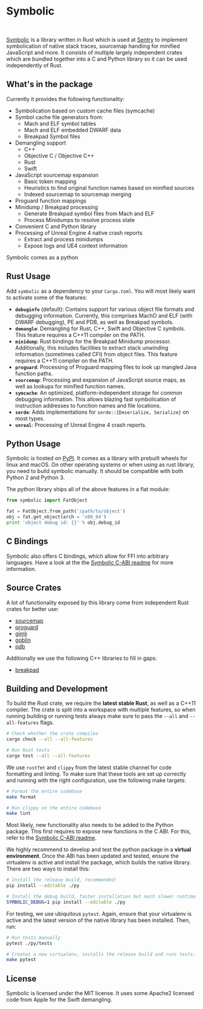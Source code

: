 # Symbolic

<a href="https://travis-ci.org/getsentry/symbolic"><img src="https://travis-ci.org/getsentry/symbolic.svg?branch=master" alt=""></a>
<a href="https://crates.io/crates/symbolic"><img src="https://img.shields.io/crates/v/symbolic.svg" alt=""></a>
<a href="https://pypi.python.org/pypi/Symbolic"><img src="https://img.shields.io/pypi/v/symbolic.svg" alt=""></a>
<a href="https://github.com/getsentry/symbolic/blob/master/LICENSE"><img src="https://img.shields.io/pypi/l/Symbolic.svg" alt=""></a>

[Symbolic](https://docs.rs/symbolic) is a library written in Rust which is used at
[Sentry](https://sentry.io/) to implement symbolication of native stack traces, sourcemap handling
for minified JavaScript and more. It consists of multiple largely independent crates which are
bundled together into a C and Python library so it can be used independently of Rust.

## What's in the package

Currently it provides the following functionality:

- Symbolication based on custom cache files (symcache)
- Symbol cache file generators from:
  - Mach and ELF symbol tables
  - Mach and ELF embedded DWARF data
  - Breakpad Symbol files
- Demangling support
  - C++
  - Objective C / Objective C++
  - Rust
  - Swift
- JavaScript sourcemap expansion
  - Basic token mapping
  - Heuristics to find original function names based on minified sources
  - Indexed sourcemap to sourcemap merging
- Proguard function mappings
- Minidump / Breakpad processing
  - Generate Breakpad symbol files from Mach and ELF
  - Process Minidumps to resolve process state
- Convenient C and Python library
- Processing of Unreal Engine 4 native crash reports
  - Extract and process minidumps
  - Expose logs and UE4 context information

Symbolic comes as a python

## Rust Usage

Add `symbolic` as a dependency to your `Cargo.toml`. You will most likely want to activate some of
the features:

- **`debuginfo`** (default): Contains support for various object file formats and debugging
  information. Currently, this comprises MachO and ELF (with DWARF debugging), PE and PDB, as well
  as Breakpad symbols.
- **`demangle`**: Demangling for Rust, C++, Swift and Objective C symbols. This feature requires a
  C++11 compiler on the PATH.
- **`minidump`**: Rust bindings for the Breakpad Minidump processor. Additionally, this includes
  facilities to extract stack unwinding information (sometimes called CFI) from object files. This
  feature requires a C++11 compiler on the PATH.
- **`proguard`**: Processing of Proguard mapping files to look up mangled Java function paths.
- **`sourcemap`**: Processing and expansion of JavaScript source maps, as well as lookups for
  minified function names.
- **`symcache`**: An optimized, platform-independent storage for common debugging information. This
  allows blazing fast symbolication of instruction addresses to function names and file locations.
- **`serde`**: Adds implementations for `serde::{Deserialize, Serialize}` on most types.
- **`unreal`**: Processing of Unreal Engine 4 crash reports.

## Python Usage

Symbolic is hosted on [PyPI](https://pypi.python.org/pypi/symbolic). It comes as a library with
prebuilt wheels for linux and macOS. On other operating systems or when using as rust library, you
need to build symbolic manually. It should be compatible with both Python 2 and Python 3.

The python library ships all of the above features in a flat module:

```python
from symbolic import FatObject

fat = FatObject.from_path('/path/to/object')
obj = fat.get_object(arch = 'x86_64')
print 'object debug id: {}' % obj.debug_id
```

## C Bindings

Symbolic also offers C bindings, which allow for FFI into arbitrary languages. Have a look at the
the [Symbolic C-ABI readme](cabi/README.md) for more information.

## Source Crates

A lot of functionality exposed by this library come from independent Rust crates
for better use:

- [sourcemap](https://github.com/getsentry/rust-sourcemap)
- [proguard](https://github.com/getsentry/rust-proguard)
- [gimli](https://github.com/gimli-rs/gimli)
- [goblin](https://github.com/m4b/goblin)
- [pdb](https://github.com/willglynn/pdb)

Additionally we use the following C++ libraries to fill in gaps:

- [breakpad](https://chromium.googlesource.com/breakpad/breakpad/)

## Building and Development

To build the Rust crate, we require the **latest stable Rust**, as well as a C++11 compiler. The
crate is split into a workspace with multiple features, so when running building or running tests
always make sure to pass the `--all` and `--all-features` flags.

```bash
# Check whether the crate compiles
cargo check --all --all-features

# Run Rust tests
cargo test --all --all-features
```

We use `rustfmt` and `clippy` from the latest stable channel for code formatting and linting. To
make sure that these tools are set up correctly and running with the right configuration, use the
following make targets:

```bash
# Format the entire codebase
make format

# Run clippy on the entire codebase
make lint
```

Most likely, new functionality also needs to be added to the Python package. This first requires to
expose new functions in the C ABI. For this, refer to the [Symbolic C-ABI readme](cabi/README.md).

We highly recommend to develop and test the python package in a **virtual environment**. Once the
ABI has been updated and tested, ensure the virtualenv is active and install the package, which
builds the native library. There are two ways to install this:

```bash
# Install the release build, recommended:
pip install --editable ./py

# Install the debug build, faster installation but much slower runtime:
SYMBOLIC_DEBUG=1 pip install --editable ./py
```

For testing, we use ubiquitous `pytest`. Again, ensure that your virtualenv is active and the latest
version of the native library has been installed. Then, run:

```bash
# Run tests manually
pytest ./py/tests

# Creates a new virtualenv, installs the release build and runs tests:
make pytest
```

## License

Symbolic is licensed under the MIT license. It uses some Apache2 licensed code
from Apple for the Swift demangling.
